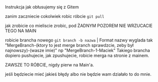 Instrukcja jak obłusujemy się z Gitem

zanim zaczniecie cokolwiek robic róbcie `git pull`

jak zrobicie co mieliscie zrobic, pod ŻADNYM POZOREM NIE WRZUCACIE TEGO NA MAIN

robicie brancha nowego `git branch -b nazwa` | Format nazwy wyglada tak "MergeBranch-(ktory to jest merge branch sprawdzcie, zeby był najnowszy)-(wasze imie)" np "MergeBranch-1-Maciek"
Takiego brancha dopiero pushujecie, jak zpushujecie, robicie merga na stronie z mainem. 

ZAWSZE TO RÓBCIE, nigdy pierw na Main'a.

jeśli będziecie mieć jakieś błędy albo nie będzie wam działało to do mnie.
